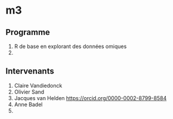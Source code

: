 # m3 


## Programme

1. R de base en explorant des données omiques
2. 


## Intervenants

1. Claire Vandiedonck
2. Olivier Sand
3. Jacques van Helden <https://orcid.org/0000-0002-8799-8584>
4. Anne Badel
5. 
